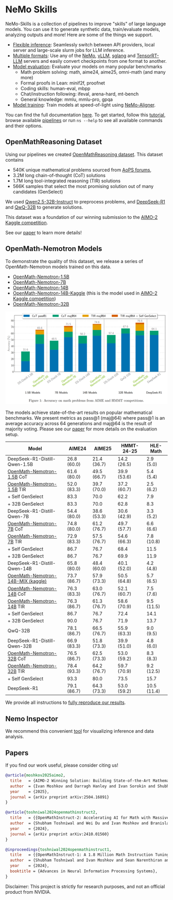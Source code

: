 # NeMo Skills

NeMo-Skills is a collection of pipelines to improve "skills" of large language models. You can use it to generate synthetic data, train/evaluate models, analyzing outputs and more!
Here are some of the things we support.

- [Flexible inference](https://nvidia.github.io/NeMo-Skills/basics/inference): Seamlessly switch between API providers, local server and large-scale slurm jobs for LLM inference.
- [Multiple formats](https://nvidia.github.io/NeMo-Skills/pipelines/checkpoint-conversion): Use any of the [NeMo](https://github.com/NVIDIA/NeMo), [vLLM](https://github.com/vllm-project/vllm), [sglang](https://github.com/sgl-project/sglang)
  and [TensorRT-LLM](https://github.com/NVIDIA/TensorRT-LLM) servers and easily convert checkpoints from one format to another.
- [Model evaluation](https://nvidia.github.io/NeMo-Skills/pipelines/evaluation): Evaluate your models on many popular benchmarks
    - Math problem solving: math, aime24, aime25, omni-math (and many more)
    - Formal proofs in Lean: minif2f, proofnet
    - Coding skills: human-eval, mbpp
    - Chat/instruction following: ifeval, arena-hard, mt-bench
    - General knowledge: mmlu, mmlu-pro, gpqa
- [Model training](https://nvidia.github.io/NeMo-Skills/pipelines/training): Train models at speed-of-light using [NeMo-Aligner](https://github.com/NVIDIA/NeMo-Aligner/).

You can find the full documentation [here](https://nvidia.github.io/NeMo-Skills/).
To get started, follow this [tutorial](https://nvidia.github.io/NeMo-Skills/basics),
browse available [pipelines](https://nvidia.github.io/NeMo-Skills/pipelines) or run `ns --help` to see all available
commands and their options.

## OpenMathReasoning Dataset

Using our pipelines we created [OpenMathReasoning dataset](https://huggingface.co/datasets/nvidia/OpenMathReasoning).
This dataset contains

* 540K unique mathematical problems sourced from [AoPS forums](https://artofproblemsolving.com/community),
* 3.2M long chain-of-thought (CoT) solutions
* 1.7M long tool-integrated reasoning (TIR) solutions
* 566K samples that select the most promising solution out of many candidates (GenSelect)

We used [Qwen2.5-32B-Instruct](https://huggingface.co/Qwen/Qwen2.5-32B-Instruct) to preprocess problems, and
[DeepSeek-R1](https://huggingface.co/deepseek-ai/DeepSeek-R1) and [QwQ-32B](https://huggingface.co/Qwen/QwQ-32B) to generate solutions.

This dataset was a foundation of our winning submission to the
[AIMO-2 Kaggle competition](https://www.kaggle.com/competitions/ai-mathematical-olympiad-progress-prize-2/leaderboard).

See our [paper](https://arxiv.org/abs/2504.16891) to learn more details!

## OpenMath-Nemotron Models

To demonstrate the quality of this dataset, we release a series of OpenMath-Nemotron models trained on this data.

* [OpenMath-Nemotron-1.5B](https://huggingface.co/nvidia/OpenMath-Nemotron-1.5B)
* [OpenMath-Nemotron-7B](https://huggingface.co/nvidia/OpenMath-Nemotron-7B)
* [OpenMath-Nemotron-14B](https://huggingface.co/nvidia/OpenMath-Nemotron-14B)
* [OpenMath-Nemotron-14B-Kaggle](https://huggingface.co/nvidia/OpenMath-Nemotron-14B-Kaggle) (this is the model used in [AIMO-2 Kaggle competition](https://www.kaggle.com/competitions/ai-mathematical-olympiad-progress-prize-2/leaderboard))
* [OpenMath-Nemotron-32B](https://huggingface.co/nvidia/OpenMath-Nemotron-32B)

![Evaluation Results](./docs/openmath-results.png)

The models achieve state-of-the-art results on popular mathematical benchmarks. We present metrics as pass@1 (maj@64) where pass@1
is an average accuracy across 64 generations and maj@64 is the result of majority voting.
Please see our [paper](https://arxiv.org/abs/2504.16891) for more details on the evaluation setup.

| Model                         | AIME24 |  AIME25     |  HMMT-24-25     | HLE-Math    |
|-------------------------------|-----------------|-------|-------|-------------|
| DeepSeek-R1-Distill-Qwen-1.5B | 26.8 (60.0)     | 21.4 (36.7) | 14.2 (26.5) | 2.9 (5.0)   |
| [OpenMath-Nemotron-1.5B](https://huggingface.co/nvidia/OpenMath-Nemotron-1.5B) CoT   | 61.6 (80.0)     | 49.5 (66.7) | 39.9 (53.6) | 5.4 (5.4)   |
| [OpenMath-Nemotron-1.5B](https://huggingface.co/nvidia/OpenMath-Nemotron-1.5B) TIR   | 52.0 (83.3)     | 39.7 (70.0) | 37.2 (60.7) | 2.5 (6.2)   |
| + Self GenSelect              | 83.3            | 70.0  | 62.2  | 7.9         |
| + 32B GenSelect               | 83.3            | 70.0  | 62.8  | 8.3         |
| DeepSeek-R1-Distill-Qwen-7B  | 54.4 (80.0)     | 38.6 (53.3) | 30.6 (42.9) | 3.3 (5.2)   |
| [OpenMath-Nemotron-7B](https://huggingface.co/nvidia/OpenMath-Nemotron-7B) CoT    | 74.8 (80.0)     | 61.2 (76.7) | 49.7 (57.7) | 6.6 (6.6)   |
| [OpenMath-Nemotron-7B](https://huggingface.co/nvidia/OpenMath-Nemotron-7B) TIR    | 72.9 (83.3)     | 57.5 (76.7) | 54.6 (66.3) | 7.8 (10.8)  |
| + Self GenSelect              | 86.7            | 76.7  | 68.4  | 11.5        |
| + 32B GenSelect               | 86.7            | 76.7  | 69.9  | 11.9        |
| DeepSeek-R1-Distill-Qwen-14B | 65.8 (80.0)     | 48.4 (60.0) | 40.1 (52.0) | 4.2 (4.8)   |
| [OpenMath-Nemotron-14B-MIX (kaggle)](https://huggingface.co/nvidia/OpenMath-Nemotron-14B-Kaggle) | 73.7 (86.7) | 57.9 (73.3) | 50.5 (64.8) | 5.7 (6.5)   |
| [OpenMath-Nemotron-14B](https://huggingface.co/nvidia/OpenMath-Nemotron-14B) CoT   | 76.3 (83.3)     | 63.0 (76.7) | 52.1 (60.7) | 7.5 (7.6)   |
| [OpenMath-Nemotron-14B](https://huggingface.co/nvidia/OpenMath-Nemotron-14B) TIR   | 76.3 (86.7)     | 61.3 (76.7) | 58.6 (70.9) | 9.5 (11.5)  |
| + Self GenSelect              | 86.7            | 76.7  | 72.4  | 14.1        |
| + 32B GenSelect               | 90.0            | 76.7  | 71.9  | 13.7        |
| QwQ-32B                       | 78.1 (86.7)     | 66.5 (76.7) | 55.9 (63.3) | 9.0 (9.5)   |
| DeepSeek-R1-Distill-Qwen-32B | 66.9 (83.3)     | 51.8 (73.3) | 39.9 (51.0) | 4.8 (6.0)   |
| [OpenMath-Nemotron-32B](https://huggingface.co/nvidia/OpenMath-Nemotron-32B) CoT   | 76.5 (86.7)     | 62.5 (73.3) | 53.0 (59.2) | 8.3 (8.3)   |
| [OpenMath-Nemotron-32B](https://huggingface.co/nvidia/OpenMath-Nemotron-32B) TIR   | 78.4 (93.3)     | 64.2 (76.7) | 59.7 (70.9) | 9.2 (12.5)  |
| + Self GenSelect              | 93.3            | 80.0  | 73.5  | 15.7        |
| DeepSeek-R1                   | 79.1 (86.7)     | 64.3 (73.3) | 53.0 (59.2) | 10.5 (11.4) |

We provide all instructions to [fully reproduce our results](https://nvidia.github.io/NeMo-Skills/openmathreasoning1).

## Nemo Inspector

We recommend this convenient [tool](https://github.com/NVIDIA/NeMo-Inspector) for visualizing inference and data analysis.

## Papers

If you find our work useful, please consider citing us!

```bibtex
@article{moshkov2025aimo2,
  title   = {AIMO-2 Winning Solution: Building State-of-the-Art Mathematical Reasoning Models with OpenMathReasoning dataset},
  author  = {Ivan Moshkov and Darragh Hanley and Ivan Sorokin and Shubham Toshniwal and Christof Henkel and Benedikt Schifferer and Wei Du and Igor Gitman},
  year    = {2025},
  journal = {arXiv preprint arXiv:2504.16891}
}
```

```bibtex
@article{toshniwal2024openmathinstruct2,
  title   = {{OpenMathInstruct-2: Accelerating AI for Math with Massive Open-Source Instruction Data}},
  author  = {Shubham Toshniwal and Wei Du and Ivan Moshkov and Branislav Kisacanin and Alexan Ayrapetyan and Igor Gitman},
  year    = {2024},
  journal = {arXiv preprint arXiv:2410.01560}
}
```

```bibtex
@inproceedings{toshniwal2024openmathinstruct1,
  title   = {{OpenMathInstruct-1: A 1.8 Million Math Instruction Tuning Dataset}},
  author  = {Shubham Toshniwal and Ivan Moshkov and Sean Narenthiran and Daria Gitman and Fei Jia and Igor Gitman},
  year    = {2024},
  booktitle = {Advances in Neural Information Processing Systems},
}
```

Disclaimer: This project is strictly for research purposes, and not an official product from NVIDIA.